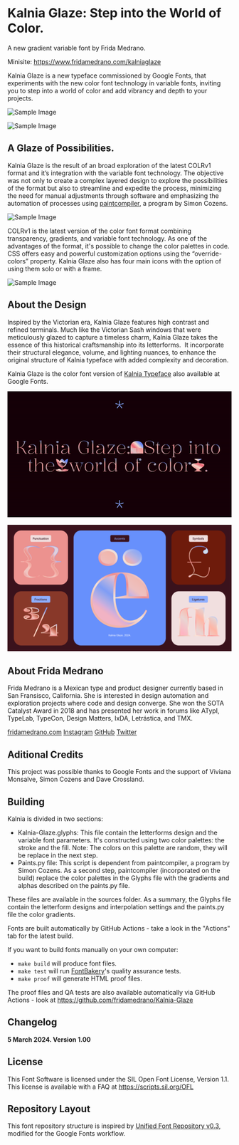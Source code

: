 # Kalnia Glaze: Step into the World of Color.

A new gradient variable font by Frida Medrano.

Minisite: https://www.fridamedrano.com/kalniaglaze

<!-- [![][Fontbakery]](https://fridamedrano.github.io/Kalnia-Typeface/fontbakery/fontbakery-report.html)
[![][Universal]](https://fridamedrano.github.io/Kalnia-Typeface/fontbakery/fontbakery-report.html)
[![][GF Profile]](https://fridamedrano.github.io/Kalnia-Typeface/fontbakery/fontbakery-report.html)
[![][Outline Correctness]](https://fridamedrano.github.io/Kalnia-Typeface/fontbakery/fontbakery-report.html)
[![][Shaping]](https://fridamedrano.github.io/Kalnia-Typeface/fontbakery/fontbakery-report.html)-->

[Fontbakery]: https://img.shields.io/endpoint?url=https%3A%2F%2Fraw.githubusercontent.com%2Ffridamedrano%2FKalnia-Typeface%2Fgh-pages%2Fbadges%2Foverall.json
[GF Profile]: https://img.shields.io/endpoint?url=https%3A%2F%2Fraw.githubusercontent.com%2Ffridamedrano%2FKalnia-Typeface%2Fgh-pages%2Fbadges%2FGoogleFonts.json
[Outline Correctness]: https://img.shields.io/endpoint?url=https%3A%2F%2Fraw.githubusercontent.com%2Ffridamedrano%2FKalnia-Typeface%2Fgh-pages%2Fbadges%2FOutlineCorrectnessChecks.json
[Shaping]: https://img.shields.io/endpoint?url=https%3A%2F%2Fraw.githubusercontent.com%2Ffridamedrano%2FKalnia-Typeface%2Fgh-pages%2Fbadges%2FShapingChecks.json
[Universal]: https://img.shields.io/endpoint?url=https%3A%2F%2Fraw.githubusercontent.com%2Ffridamedrano%2FKalnia-Typeface%2Fgh-pages%2Fbadges%2FUniversal.json

Kalnia Glaze is a new typeface commissioned by Google Fonts, that experiments with the new color font technology in variable fonts, inviting you to step into a world of color and add vibrancy and depth to your projects.

![Sample Image](documentation/Kalnia-Glaze-FridaMedrano-Cover-01.gif)

![Sample Image](documentation/Kalnia-Glaze-FridaMedrano-Icons-04.gif)


## A Glaze of Possibilities.

Kalnia Glaze is the result of an broad exploration of the latest COLRv1 format and it’s integration with the variable font technology. The objective was not only to create a complex layered design to explore the possibilities of the format but also to streamline and expedite the process, minimizing the need for manual adjustments through software and emphasizing the automation of processes using [paintcompiler](https://github.com/simoncozens/paintcompiler), a program by Simon Cozens.

![Sample Image](documentation/Kalnia-Glaze-FridaMedrano-Cards-02.gif)

COLRv1 is the latest version of the color font format combining transparency, gradients, and variable font technology. As one of the advantages of the format, it's possible to change the color palettes in code. CSS offers easy and powerful customization options using the “override-colors” property. Kalnia Glaze also has four main icons with the option of using them solo or with a frame. 

![Sample Image](documentation/Kalnia-Glaze-FridaMedrano-Cards-03.gif)


## About the Design

Inspired by the Victorian era, Kalnia Glaze features high contrast and refined terminals. Much like the Victorian Sash windows that were meticulously glazed to capture a timeless charm, Kalnia Glaze takes the essence of this historical craftsmanship into its letterforms.  It incorporate their structural elegance, volume, and lighting nuances, to enhance the original structure of  Kalnia typeface with added complexity and decoration.

Kalnia Glaze is the color font version of [Kalnia Typeface](https://fonts.google.com/specimen/Kalnia) also available at Google Fonts.


![Sample Image](documentation/Kalnia-Glaze-FridaMedrano-Quote-05.gif)

![Sample Image](documentation/Kalnia-Glaze-Statics-Small/Kalnia-Glaze-FridaMedrano-Design-06.png)


## About Frida Medrano

Frida Medrano is a Mexican type and product designer currently based in San Fransisco, California. She is interested in design automation and exploration projects where code and design converge. She won the SOTA Catalyst Award in 2018 and has presented her work in forums like ATypI, TypeLab, TypeCon, Design Matters, IxDA, Letrástica, and TMX.

[fridamedrano.com](http://www.fridamedrano.com)
[Instagram](https://www.instagram.com/fridaemg) [GitHub](https://github.com/fridamedrano) [Twitter](https://twitter.com/fridaemg)

## Aditional Credits

This project was possible thanks to Google Fonts and the support of Viviana Monsalve, Simon Cozens and Dave Crossland.

## Building

Kalnia is divided in two sections:
- Kalnia-Glaze.glyphs: This file contain the letterforms design and the variable font parameters. It's constructed using two color palettes: the stroke and the fill. Note: The colors on this palette are random, they will be replace in the next step.
- Paints.py file: This script is dependent from paintcompiler, a program by Simon Cozens. As a second step, paintcompiler (incorporated on the build) replace the color palettes in the Glyphs file with the gradients and alphas described on the paints.py file.

These files are available in the sources folder.
As a summary, the Glyphs file contain the letterform designs and interpolation settings and the paints.py file the color gradients.

Fonts are built automatically by GitHub Actions - take a look in the "Actions" tab for the latest build.


If you want to build fonts manually on your own computer:

* `make build` will produce font files.
* `make test` will run [FontBakery](https://github.com/googlefonts/fontbakery)'s quality assurance tests.
* `make proof` will generate HTML proof files.

The proof files and QA tests are also available automatically via GitHub Actions - look at https://github.com/fridamedrano/Kalnia-Glaze


## Changelog

**5 March 2024. Version 1.00**

## License

This Font Software is licensed under the SIL Open Font License, Version 1.1.
This license is available with a FAQ at
https://scripts.sil.org/OFL

## Repository Layout

This font repository structure is inspired by [Unified Font Repository v0.3](https://github.com/unified-font-repository/Unified-Font-Repository), modified for the Google Fonts workflow.
